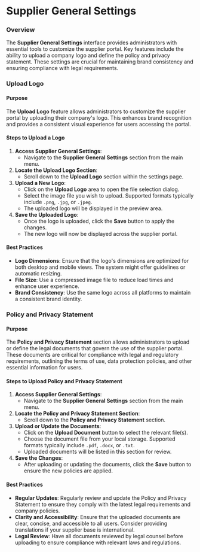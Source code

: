 # Supplier General Settings

### Overview

The **Supplier General Settings** interface provides administrators with essential tools to customize the supplier portal. Key features include the ability to upload a company logo and define the policy and privacy statement. These settings are crucial for maintaining brand consistency and ensuring compliance with legal requirements.

### Upload Logo

#### Purpose

The **Upload Logo** feature allows administrators to customize the supplier portal by uploading their company's logo. This enhances brand recognition and provides a consistent visual experience for users accessing the portal.

#### Steps to Upload a Logo

1. **Access Supplier General Settings**:
   * Navigate to the **Supplier General Settings** section from the main menu.
2. **Locate the Upload Logo Section**:
   * Scroll down to the **Upload Logo** section within the settings page.
3. **Upload a New Logo**:
   * Click on the **Upload Logo** area to open the file selection dialog.
   * Select the image file you wish to upload. Supported formats typically include `.png`, `.jpg`, or `.jpeg`.
   * The uploaded logo will be displayed in the preview area.
4. **Save the Uploaded Logo**:
   * Once the logo is uploaded, click the **Save** button to apply the changes.
   * The new logo will now be displayed across the supplier portal.

#### Best Practices

* **Logo Dimensions**: Ensure that the logo's dimensions are optimized for both desktop and mobile views. The system might offer guidelines or automatic resizing.
* **File Size**: Use a compressed image file to reduce load times and enhance user experience.
* **Brand Consistency**: Use the same logo across all platforms to maintain a consistent brand identity.

### Policy and Privacy Statement

#### Purpose

The **Policy and Privacy Statement** section allows administrators to upload or define the legal documents that govern the use of the supplier portal. These documents are critical for compliance with legal and regulatory requirements, outlining the terms of use, data protection policies, and other essential information for users.

#### Steps to Upload Policy and Privacy Statement

1. **Access Supplier General Settings**:
   * Navigate to the **Supplier General Settings** section from the main menu.
2. **Locate the Policy and Privacy Statement Section**:
   * Scroll down to the **Policy and Privacy Statement** section.
3. **Upload or Update the Documents**:
   * Click on the **Upload Document** button to select the relevant file(s).
   * Choose the document file from your local storage. Supported formats typically include `.pdf`, `.docx`, or `.txt`.
   * Uploaded documents will be listed in this section for review.
4. **Save the Changes**:
   * After uploading or updating the documents, click the **Save** button to ensure the new policies are applied.

#### Best Practices

* **Regular Updates**: Regularly review and update the Policy and Privacy Statement to ensure they comply with the latest legal requirements and company policies.
* **Clarity and Accessibility**: Ensure that the uploaded documents are clear, concise, and accessible to all users. Consider providing translations if your supplier base is international.
* **Legal Review**: Have all documents reviewed by legal counsel before uploading to ensure compliance with relevant laws and regulations.
